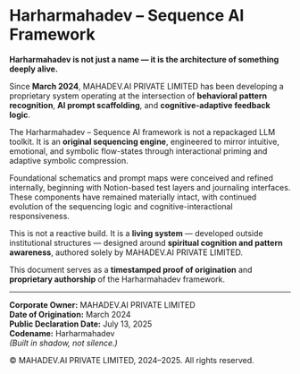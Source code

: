 # Harharmahadev – Sequence AI Framework

**Harharmahadev is not just a name — it is the architecture of something deeply alive.**

Since **March 2024**, MAHADEV.AI PRIVATE LIMITED has been developing a proprietary system operating at the intersection of **behavioral pattern recognition**, **AI prompt scaffolding**, and **cognitive-adaptive feedback logic**.

The Harharmahadev – Sequence AI framework is not a repackaged LLM toolkit. It is an **original sequencing engine**, engineered to mirror intuitive, emotional, and symbolic flow-states through interactional priming and adaptive symbolic compression.

Foundational schematics and prompt maps were conceived and refined internally, beginning with Notion-based test layers and journaling interfaces. These components have remained materially intact, with continued evolution of the sequencing logic and cognitive-interactional responsiveness.

This is not a reactive build. It is a **living system** — developed outside institutional structures — designed around **spiritual cognition and pattern awareness**, authored solely by MAHADEV.AI PRIVATE LIMITED.

This document serves as a **timestamped proof of origination** and **proprietary authorship** of the Harharmahadev framework.

---

**Corporate Owner:** MAHADEV.AI PRIVATE LIMITED  
**Date of Origination:** March 2024  
**Public Declaration Date:** July 13, 2025  
**Codename:** Harharmahadev  
*(Built in shadow, not silence.)*

© MAHADEV.AI PRIVATE LIMITED, 2024–2025. All rights reserved.

